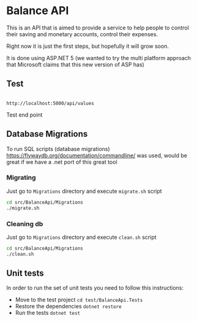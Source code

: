 # Balance API

This is an API that is aimed to provide a service to help people to control their saving and monetary accounts, control their expenses.

Right now it is just the first steps, but hopefully it will grow soon.

It is done using ASP.NET 5 (we wanted to try the multi platform approach that Microsoft claims that this new version of ASP has)

## Test

```ssh

http://localhost:5000/api/values

```

Test end point

## Database Migrations

To run SQL scripts (database migrations) https://flywaydb.org/documentation/commandline/ was used, would be great if we have a .net port of this great tool

### Migrating

Just go to ``` Migrations ``` directory and execute ``` migrate.sh ``` script

```bash
cd src/BalanceApi/Migrations
./migrate.sh
```

### Cleaning db

Just go to ``` Migrations ``` directory and execute ``` clean.sh ``` script

```bash
cd src/BalanceApi/Migrations
./clean.sh
```

## Unit tests

In order to run the set of unit tests you need to follow this instructions:

* Move to the test project ``` cd test/BalanceApi.Tests ```
* Restore the dependencies ``` dotnet restore ```
* Run the tests ``` dotnet test ```

